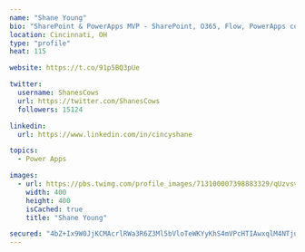 ```yaml
---
name: "Shane Young"
bio: "SharePoint & PowerApps MVP - SharePoint, O365, Flow, PowerApps consulting? @PowerApps911 | Pure Snark? You found it."
location: Cincinnati, OH
type: "profile"
heat: 115

website: https://t.co/91p5BQ3pUe

twitter:
  username: ShanesCows
  url: https://twitter.com/ShanesCows
  followers: 15124

linkedin:
  url: https://www.linkedin.com/in/cincyshane

topics:
  - Power Apps

images:
  - url: https://pbs.twimg.com/profile_images/713100007398883329/qUzvsvQ3_400x400.jpg
    width: 400
    height: 400
    isCached: true
    title: "Shane Young"

secured: "4bZ+Ix9W0JjKCMAcrlRWa3R6Z3Ml5bVloTeWKYyKhS4mVPcHTIAwxqlM4NTjuFfEHEu8LX9ELgNuPVFN4979BWH8YJOxftu+ESsuNDFjmx2BGkd9ODkowwDGj99X9gMOY7f0Lm1TUI9gzlbzAbyUyYYtndARsLGrkGKCIeFgbiGIzU9YUV19vb2NBTXMvZXWh+KMOap4ss1r7723F3ZGFI/ZWPmVcV9JclP0sWyC3td5cuY55BmpqUIZDbL3oqpq1XAQiKJsLicK9ObgFrKlFVqYhiSc9KfGeNTydaCnpRF27IB42Vfhyluljkok6qR30Qj0gTYgT6y57qvFQ6b00JPx7HLvaeHbKaHsOyPu6piOPP3XS13Zka+qgbzMR5oAMB+JK5H8CcORhIDLho8n6I5+ZgdDeYlW7NSYjYU+rc0=;KGEvbzlaDTzGEng8+xreLw=="
---
```



